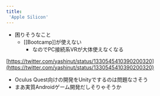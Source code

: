 ```yaml
---
title:
 'Apple Silicon'
---
```


- 困りそうなこと
    - [[Bootcamp]]が使えない
        - なのでPC接続系VRが大体使えなくなる

[https://twitter.com/yashinut/status/1330545410390200320](https://twitter.com/yashinut/status/1330545410390200320)
- Oculus Quest向けの開発をUnityでするのは問題なさそう
- まあ実質Androidゲーム開発だしそりゃそうか